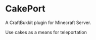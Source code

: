 CakePort
===========

A CraftBukkit plugin for Minecraft Server.

Use cakes as a means for teleportation